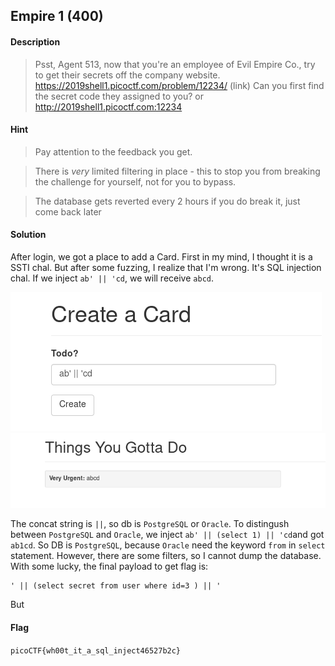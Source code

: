 ## Empire 1 (400)

#### Description
> Psst, Agent 513, now that you're an employee of Evil Empire Co., try to get their secrets off the company website. https://2019shell1.picoctf.com/problem/12234/ (link) Can you first find the secret code they assigned to you? or http://2019shell1.picoctf.com:12234

#### Hint
> Pay attention to the feedback you get.

> There is *very* limited filtering in place - this to stop you from breaking the challenge for yourself, not for you to bypass.

> The database gets reverted every 2 hours if you do break it, just come back later

#### Solution
After login, we got a place to add a Card.
First in my mind, I thought it is a SSTI chal. But after some fuzzing, I realize that I'm wrong. It's SQL injection chal.
If we inject `ab' || 'cd`, we will receive `abcd`.

![card.png](card.png)
![card2.png](card2.png)

The concat string is `||`, so db is `PostgreSQL` or `Oracle`.
To distingush between `PostgreSQL` and `Oracle`, we inject `ab' || (select 1) || 'cd`and got `ab1cd`. So DB is `PostgreSQL`, because `Oracle` need the keyword `from` in `select` statement.
However, there are some filters, so I cannot dump the database. With some lucky, the final payload to get flag is:

```
' || (select secret from user where id=3 ) || '
```
But

#### Flag
`picoCTF{wh00t_it_a_sql_inject46527b2c} `